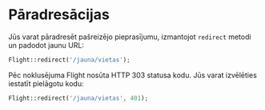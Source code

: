 # Pāradresācijas

Jūs varat pāradresēt pašreizējo pieprasījumu, izmantojot `redirect` metodi un padodot jaunu URL:
```php
Flight::redirect('/jauna/vietas');
```

Pēc noklusējuma Flight nosūta HTTP 303 statusa kodu. Jūs varat izvēlēties iestatīt pielāgotu kodu:
```php
Flight::redirect('/jauna/vietas', 401);
```